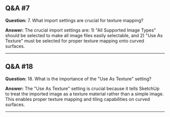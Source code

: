 
## Q&A #7

**Question:** 7. What import settings are crucial for texture mapping?

**Answer:** The crucial import settings are: 1) "All Supported Image Types" should be selected to make all image files easily selectable, and 2) "Use As Texture" must be selected for proper texture mapping onto curved surfaces.

---

## Q&A #18

**Question:** 18. What is the importance of the "Use As Texture" setting?

**Answer:** The "Use As Texture" setting is crucial because it tells SketchUp to treat the imported image as a texture material rather than a simple image. This enables proper texture mapping and tiling capabilities on curved surfaces.

---
